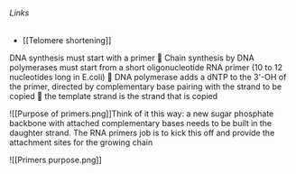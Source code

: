 ###### Links
- [[Telomere shortening]]

DNA synthesis must start with a primer  Chain synthesis by DNA polymerases must start from a short oligonucleotide RNA primer (10 to 12 nucleotides long in E.coli)  DNA polymerase adds a dNTP to the 3'-OH of the primer, directed by complementary base pairing with the strand to be copied  the template strand is the strand that is copied

![[Purpose of primers.png]]Think of it this way: a new sugar phosphate backbone with attached complementary bases needs to be built in the daughter strand. The RNA primers job is to kick this off and provide the attachment sites for the growing chain

![[Primers purpose.png]]